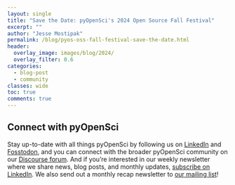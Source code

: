 ```yaml
---
layout: single
title: "Save the Date: pyOpenSci's 2024 Open Source Fall Festival"
excerpt: ""
author: "Jesse Mostipak"
permalink: /blog/pyos-oss-fall-festival-save-the-date.html
header:
  overlay_image: images/blog/2024/
  overlay_filter: 0.6
categories:
  - blog-post
  - community
classes: wide
toc: true
comments: true
---
```



## Connect with pyOpenSci
Stay up-to-date with all things pyOpenSci by following us on [LinkedIn](https://www.linkedin.com/company/pyopensci) and [Fosstodon](https://fosstodon.org/@pyOpenSci), and you can connect with the broader pyOpenSci community on our [Discourse forum](https://pyopensci.discourse.group/). And if you’re interested in our weekly newsletter where we share news, blog posts, and monthly updates, [subscribe on LinkedIn](https://www.linkedin.com/build-relation/newsletter-follow?entityUrn=7179551305344933888). We also send out a monthly recap newsletter to [our mailing list](https://eepurl.com/iM7SOM)!
